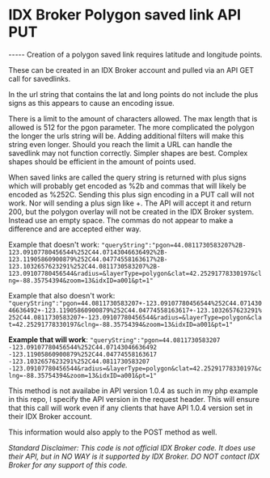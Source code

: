 <h1>IDX Broker Polygon saved link API PUT</h1>
-----
Creation of a polygon saved link requires latitude and longitude points.

These can be created in an IDX Broker account and pulled via an API GET call for savedlinks.

In the url string that contains the lat and long points do not include the plus signs as this appears to cause an encoding issue.

There is a limit to the amount of characters allowed. The max length that is allowed is 512 for the pgon parameter. The more complicated the polygon the longer the urls string will be. Adding additional filters will make this string even longer. Should you reach the limit a URL can handle the savedlink may not function correctly. Simpler shapes are best. Complex shapes should be efficient in the amount of points used.

When saved links are called the query string is returned with plus signs which will probably get encoded as %2b and commas that will likely be encoded as %252C. Sending this plus sign encoding in a PUT call will not work. Nor will sending a plus sign like +. The API will accept it and return 200, but the polygon overlay will not be created in the IDX Broker system. Instead use an empty space. The commas do not appear to make a difference and are accepted either way.

Example that doesn't work:
`"queryString":"pgon=44.0811730583207%2B-123.09107780456544%252C44.07143046636492%2B-123.11905860900879%252C44.04774558163617%2B-123.1032657623291%252C44.0811730583207%2B-123.09107780456544&radius=&layerType=polygon&clat=42.25291778330197&clng=-88.35754394&zoom=13&idxID=a001&pt=1"`

Example that also doesn't work:
`"queryString":"pgon=44.0811730583207+-123.09107780456544%252C44.07143046636492+-123.11905860900879%252C44.04774558163617+-123.1032657623291%252C44.0811730583207+-123.09107780456544&radius=&layerType=polygon&clat=42.25291778330197&clng=-88.35754394&zoom=13&idxID=a001&pt=1"`

**Example that will work**:
`"queryString":"pgon=44.0811730583207 -123.09107780456544%252C44.07143046636492 -123.11905860900879%252C44.04774558163617 -123.1032657623291%252C44.0811730583207 -123.09107780456544&radius=&layerType=polygon&clat=42.25291778330197&clng=-88.35754394&zoom=13&idxID=a001&pt=1"`

This method is not availabe in API version 1.0.4 as such in my php example in this repo, I specify the API version in the request header. This will ensure that this call will work even if any clients that have API 1.0.4 version set in their IDX Broker account.

This information would also apply to the POST method as well.

*Standard Disclaimer: This code is not official IDX Broker code. It does use their API, but in NO WAY is it supported by IDX Broker. DO NOT contact IDX Broker for any support of this code.*
